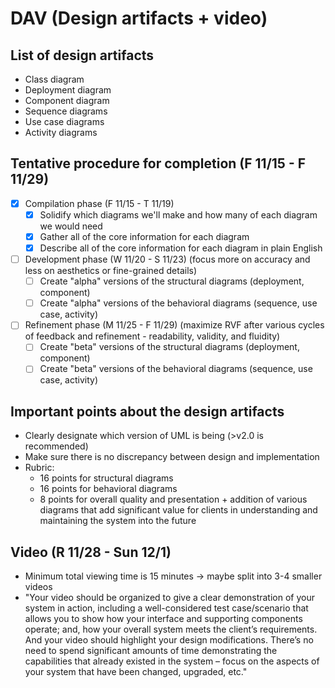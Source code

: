 # DAV (Design artifacts + video)
## List of design artifacts
- Class diagram
- Deployment diagram
- Component diagram
- Sequence diagrams
- Use case diagrams
- Activity diagrams




## Tentative procedure for completion (F 11/15 - F 11/29)
- [x] Compilation phase (F 11/15 - T 11/19)
  - [x] Solidify which diagrams we'll make and how many of each diagram we would need
  - [x] Gather all of the core information for each diagram
  - [x] Describe all of the core information for each diagram in plain English

- [ ] Development phase (W 11/20 - S 11/23) (focus more on accuracy and less on aesthetics or fine-grained details)
  - [ ] Create "alpha" versions of the structural diagrams (deployment, component)
  - [ ] Create "alpha" versions of the behavioral diagrams (sequence, use case, activity)

- [ ] Refinement phase (M 11/25 - F 11/29) (maximize RVF after various cycles of feedback and refinement - readability, validity, and fluidity)
  - [ ] Create "beta" versions of the structural diagrams (deployment, component)
  - [ ] Create "beta" versions of the behavioral diagrams (sequence, use case, activity)

## Important points about the design artifacts
- Clearly designate which version of UML is being (>v2.0 is recommended)
- Make sure there is no discrepancy between design and implementation
- Rubric:
  - 16 points for structural diagrams
  - 16 points for behavioral diagrams
  - 8 points for overall quality and presentation + addition of various diagrams that add significant value for clients in understanding and maintaining the system into the future

## Video (R 11/28 - Sun 12/1)
- Minimum total viewing time is 15 minutes -> maybe split into 3-4 smaller videos
- "Your video should be organized to give a clear demonstration of your system in action, including a well-considered test case/scenario that allows you to show how your interface and supporting components operate; and, how your overall system meets the client’s requirements. And your video should highlight your design modifications. There’s no need to spend significant amounts of time demonstrating the capabilities that already existed in the system – focus on the aspects of your system that have been changed, upgraded, etc."

